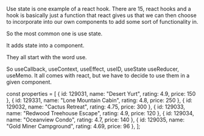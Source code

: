 Use state is one example of a react hook.
There are 15, react hooks and a hook is basically just a function that react gives us that we can then choose to incorporate into our own components to add some sort of functionality in.

So the most common one is use state.

It adds state into a component.

They all start with the word use.

So useCallback, useContext, useEffect, useID, useState useReducer, useMemo.
It all comes with react, but we have to decide to use them in a given component.



const properties = [
  { id: 129031, name: "Desert Yurt", rating: 4.9, price: 150 },
  { id: 129331, name: "Lone Mountain Cabin", rating: 4.8, price: 250 },
  { id: 129032, name: "Cactus Retreat", rating: 4.75, price: 300 },
  { id: 129033, name: "Redwood Treehouse Escape", rating: 4.9, price: 120 },
  { id: 129034, name: "Oceanview Condo", rating: 4.7, price: 140 },
  { id: 129035, name: "Gold Miner Campground", rating: 4.69, price: 96 },
];
